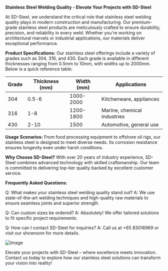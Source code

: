 **Stainless Steel Welding Quality - Elevate Your Projects with SD-Steel**

At SD-Steel, we understand the critical role that stainless steel welding quality plays in modern construction and manufacturing. Our premium-grade stainless steel products are meticulously crafted to ensure durability, precision, and reliability in every weld. Whether you're working on architectural marvels or industrial applications, our materials deliver exceptional performance.

**Product Specifications:**
Our stainless steel offerings include a variety of grades such as 304, 316, and 430. Each grade is available in different thicknesses ranging from 0.5mm to 10mm, with widths up to 2000mm. Below is a quick reference table:

| Grade   | Thickness (mm) | Width (mm) | Applications                |
|---------|----------------|------------|-----------------------------|
| 304     | 0.5-6          | 1000-2000  | Kitchenware, appliances     |
| 316     | 1-8            | 1200-1800  | Marine, chemical industries |
| 430     | 2-10           | 1500       | Automotive, general use     |

**Usage Scenarios:**
From food processing equipment to offshore oil rigs, our stainless steel is designed to meet diverse needs. Its corrosion resistance ensures longevity even under harsh conditions.

**Why Choose SD-Steel?**
With over 20 years of industry experience, SD-Steel combines advanced technology with skilled craftsmanship. Our team is committed to delivering top-tier quality backed by excellent customer service.

**Frequently Asked Questions:**

Q: What makes your stainless steel welding quality stand out?
A: We use state-of-the-art welding techniques and high-quality raw materials to ensure seamless joints and superior strength.

Q: Can custom sizes be ordered?
A: Absolutely! We offer tailored solutions to fit specific project requirements.

Q: How can I contact SD-Steel for inquiries?
A: Call us at +65 83016969 or visit our showroom for more details.

![Image](https://github.com/user-attachments/assets/2567258e-e124-4816-932d-1809bd27ef0b)

Elevate your projects with SD-Steel – where excellence meets innovation. Contact us today to explore how our stainless steel solutions can transform your vision into reality!